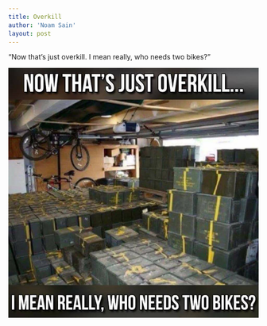 ```yaml
---
title: Overkill
author: 'Noam Sain'
layout: post
---
```


“Now that’s just overkill. I mean really, who needs two bikes?”

![Overkill](/assets/2018/2018-04-overkill.jpg "Overkill")
